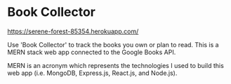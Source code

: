 # Book Collector

https://serene-forest-85354.herokuapp.com/  

Use 'Book Collector' to track the books you own or plan to read. This is a MERN stack web app connected to the Google Books API.  

MERN is an acronym which represents the technologies I used to build this web app (i.e. MongoDB, Express.js, React.js, and Node.js).
